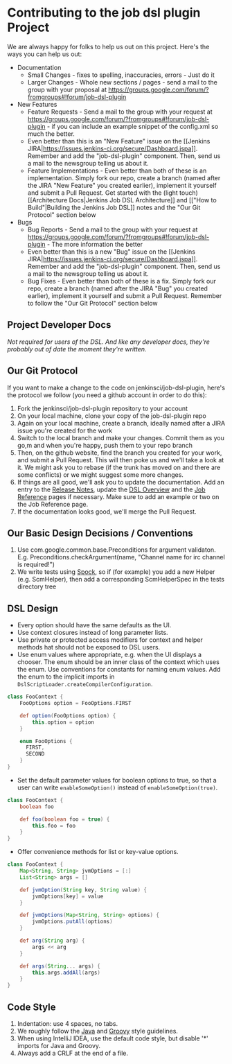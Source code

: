 # Contributing to the job dsl plugin Project

We are always happy for folks to help us out on this project.  Here's the ways you can help us out:

* Documentation
    * Small Changes - fixes to spelling, inaccuracies, errors - Just do it
    * Larger Changes - Whole new sections / pages - send a mail to the group with your proposal at https://groups.google.com/forum/?fromgroups#!forum/job-dsl-plugin
* New Features
    * Feature Requests - Send a mail to the group with your request at https://groups.google.com/forum/?fromgroups#!forum/job-dsl-plugin - if you can include an example snippet of the config.xml so much the better.
    * Even better than this is an "New Feature" issue on the [[Jenkins JIRA|https://issues.jenkins-ci.org/secure/Dashboard.jspa]]. Remember and add the "job-dsl-plugin" component. Then, send us a mail to the newsgroup telling us about it.
    * Feature Implementations - Even better than both of these is an implementation.  Simply fork our repo, create a branch (named after the JIRA "New Feature" you created earlier), implement it yourself and submit a Pull Request.  Get started with the (light touch) [[Architecture Docs|Jenkins Job DSL Architecture]] and  [["How to Build"|Building the Jenkins Job DSL]] notes and the "Our Git Protocol" section below
* Bugs
    * Bug Reports - Send a mail to the group with your request at https://groups.google.com/forum/?fromgroups#!forum/job-dsl-plugin - The more information the better
    * Even better than this is a new "Bug" issue on the [[Jenkins JIRA|https://issues.jenkins-ci.org/secure/Dashboard.jspa]]. Remember and add the "job-dsl-plugin" component. Then, send us a mail to the newsgroup telling us about it.
    * Bug Fixes - Even better than both of these is a fix.   Simply fork our repo, create a branch (named after the JIRA "Bug" you created earlier), implement it yourself and submit a Pull Request.  Remember to follow the "Our Git Protocol" section below

## Project Developer Docs
_Not required for users of the DSL. And like any developer docs, they're probably out of date the moment they're written._

## Our Git Protocol
If you want to make a change to the code on jenkinsci/job-dsl-plugin, here's the protocol we follow (you need a github account in order to do this):

1. Fork the jenkinsci/job-dsl-plugin repository to your account
2. On your local machine, clone your copy of the job-dsl-plugin repo
3. Again on your local machine, create a branch, ideally named after a JIRA issue you're created for the work
4. Switch to the local branch and make your changes.  Commit them as you go,m and when you're happy, push them to your repo branch
5. Then, on the github website, find the branch you created for your work, and submit a Pull Request.  This will then poke us and we'll take a look at it. We might ask you to rebase (if the trunk has moved on and there are some conflicts) or we might suggest some more changes.
6. If things are all good, we'll ask you to update the documentation. Add an entry to the [Release Notes](https://github.com/jenkinsci/job-dsl-plugin/wiki#release-notes), update the [DSL Overview](https://github.com/jenkinsci/job-dsl-plugin/wiki/Job-DSL-Commands#dsl-methods) and the [Job Reference](https://github.com/jenkinsci/job-dsl-plugin/wiki/Job-reference) pages if necessary. Make sure to add an example or two on the Job Reference page.
7. If the documentation looks good, we'll merge the Pull Request.

## Our Basic Design Decisions / Conventions
1. Use com.google.common.base.Preconditions for argument validaton. E.g. Preconditions.checkArgument(name, "Channel name for irc channel is required!")
1. We write tests using [Spock](http://code.google.com/p/spock/), so if (for example) you add a new Helper (e.g. ScmHelper), then add a corresponding ScmHelperSpec in the tests directory tree

## DSL Design
* Every option should have the same defaults as the UI.
* Use context closures instead of long parameter lists.
* Use private or protected access modifiers for context and helper methods hat should not be exposed to DSL users.
* Use enum values where appropriate, e.g. when the UI displays a chooser. The enum should be an inner class of the
context which uses the enum. Use conventions for constants for naming enum values. Add the enum to the implicit imports
in `DslScriptLoader.createCompilerConfiguration`.

```groovy
class FooContext {
    FooOptions option = FooOptions.FIRST

    def option(FooOptions option) {
        this.option = option
    }

    enum FooOptions {
      FIRST,
      SECOND
    }
}
```

* Set the default parameter values for boolean options to true, so that a user can write `enableSomeOption()` instead
of `enableSomeOption(true)`.

```groovy
class FooContext {
    boolean foo

    def foo(boolean foo = true) {
        this.foo = foo
    }
}
```

* Offer convenience methods for list or key-value options.

```groovy
class FooContext {
    Map<String, String> jvmOptions = [:]
    List<String> args = []

    def jvmOption(String key, String value) {
        jvmOptions[key] = value
    }

    def jvmOptions(Map<String, String> options) {
        jvmOptions.putAll(options)
    }

    def arg(String arg) {
        args << arg
    }

    def args(String... args) {
        this.args.addAll(args)
    }
}
```

## Code Style
1. Indentation: use 4 spaces, no tabs.
1. We roughly follow the [Java](http://www.oracle.com/technetwork/java/javase/documentation/codeconvtoc-136057.html) and [Groovy](http://groovy.codehaus.org/Groovy+style+and+language+feature+guidelines+for+Java+developers) style guidelines.
1. When using IntelliJ IDEA, use the default code style, but disable '*' imports for Java and Groovy.
1. Always add a CRLF at the end of a file.
